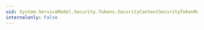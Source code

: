 ```yaml
---
uid: System.ServiceModel.Security.Tokens.SecurityContextSecurityTokenResolver.TryAddContext(System.ServiceModel.Security.Tokens.SecurityContextSecurityToken)
internalonly: False
---
```

